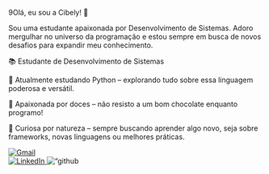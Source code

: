 9Olá, eu sou a Cibely! 👋

Sou uma estudante apaixonada por Desenvolvimento de Sistemas. Adoro mergulhar no universo da programação e estou sempre em busca de novos desafios para expandir meu conhecimento.

📚 Estudante de Desenvolvimento de Sistemas

🐍 Atualmente estudando Python – explorando tudo sobre essa linguagem poderosa e versátil.

🍫 Apaixonada por doces – não resisto a um bom chocolate enquanto programo!

🤔 Curiosa por natureza – sempre buscando aprender algo novo, seja sobre frameworks, novas linguagens ou melhores práticas.




  <a href="mailto:melocibely33@gmail" target="_blank" rel="noopener noreferrer">
    <img src="https://img.shields.io/badge/-Gmail-D14836?style=for-the-badge&logo=gmail&logoColor=white" alt="Gmail" />
  </a>
</div>

<div>
  <a href="https://www.linkedin.com/in/cibely-sousa-a8812b370" target="_blank" rel="noopener noreferrer">
    <img src="https://img.shields.io/badge/-LinkedIn-0A66C2?style=for-the-badge&logo=linkedin&logoColor=white" alt="LinkedIn" />
  </a>


<picture align=“center”>
  <source media=“(prefers-color-scheme: dark)” srcset=“https://raw.githubusercontent.com/mari4souza/mari4souza/output/github-contribution-grid-snake-dark.svg”>
  <source media=“(prefers-color-scheme: light)” srcset=“https://raw.githubusercontent.com/mari4souza/mari4souza/output/github-contribution-grid-snake-dark.svg”>
  <img align=“center” alt=“github contribution grid snake animation” src=“https://raw.githubusercontent.com/mari4souza/mari4souza/output/github-contribution-grid-snake.svg”>
</picture>